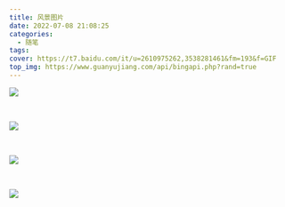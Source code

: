 ```yaml
---
title: 风景图片
date: 2022-07-08 21:08:25
categories:
  - 随笔
tags:
cover: https://t7.baidu.com/it/u=2610975262,3538281461&fm=193&f=GIF
top_img: https://www.guanyujiang.com/api/bingapi.php?rand=true
---
```


![](https://t7.baidu.com/it/u=3734967019,941734598&fm=193&f=GIF)

<br>

![](https://t7.baidu.com/it/u=2610975262,3538281461&fm=193&f=GIF)

<br>

![](https://t7.baidu.com/it/u=2942499027,2479446682&fm=193&f=GIF)

<br>

![](https://t7.baidu.com/it/u=2604797219,1573897854&fm=193&f=GIF)
